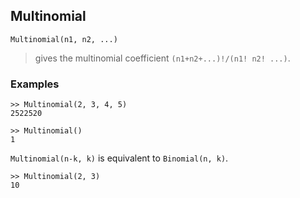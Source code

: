 ## Multinomial

```
Multinomial(n1, n2, ...)
``` 

> gives the multinomial coefficient `(n1+n2+...)!/(n1! n2! ...)`.

### Examples
```  
>> Multinomial(2, 3, 4, 5)
2522520

>> Multinomial()
1
```
 
`Multinomial(n-k, k)` is equivalent to `Binomial(n, k)`.
```
>> Multinomial(2, 3)
10
```